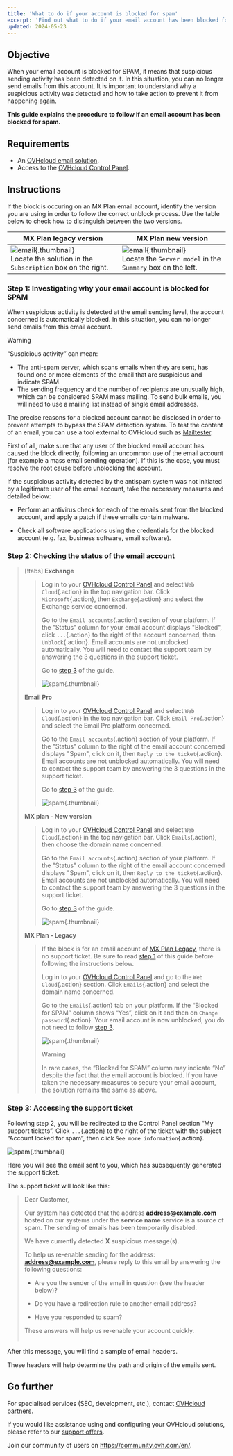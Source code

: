```yaml
---
title: 'What to do if your account is blocked for spam'
excerpt: 'Find out what to do if your email account has been blocked for spam'
updated: 2024-05-23
---
```


## Objective

When your email account is blocked for SPAM, it means that suspicious sending activity has been detected on it. In this situation, you can no longer send emails from this account. It is important to understand why a suspicious activity was detected and how to take action to prevent it from happening again.

**This guide explains the procedure to follow if an email account has been blocked for spam.**

## Requirements

- An [OVHcloud email solution](/links/web/emails/).
- Access to the [OVHcloud Control Panel](https://www.ovh.com/auth/?action=gotomanager&from=https://www.ovh.co.uk/&ovhSubsidiary=GB).

## Instructions <a name="instructions"></a>

If the block is occuring on an MX Plan email account, identify the version you are using in order to follow the correct unblock process. Use the table below to check how to distinguish between the two versions.

|MX Plan legacy version|MX Plan new version|
|------|------|
|![email](images/mxplan-starter-legacy-step1.png){.thumbnail}<br> Locate the solution in the `Subscription` box on the right.|![email](images/mxplan-starter-new-step1.png){.thumbnail}<br>Locate the `Server model` in the `Summary` box on the left.|

### Step 1: Investigating why your email account is blocked for SPAM <a name="step1"></a>

When suspicious activity is detected at the email sending level, the account concerned is automatically blocked. In this situation, you can no longer send emails from this email account.

> [!warning]
>
> “Suspicious activity” can mean:
>
> - The anti-spam server, which scans emails when they are sent, has found one or more elements of the email that are suspicious and indicate SPAM.
> - The sending frequency and the number of recipients are unusually high, which can be considered SPAM mass mailing. To send bulk emails, you will need to use a mailing list instead of single email addresses.
>
> The precise reasons for a blocked account cannot be disclosed in order to prevent attempts to bypass the SPAM detection system. To test the content of an email, you can use a tool external to OVHcloud such as [Mailtester](https://www.mail-tester.com/).
>

First of all, make sure that any user of the blocked email account has caused the block directly, following an uncommon use of the email account (for example a mass email sending operation). If this is the case, you must resolve the root cause before unblocking the account.

If the suspicious activity detected by the antispam system was not initiated by a legitimate user of the email account, take the necessary measures and detailed below:

- Perform an antivirus check for each of the emails sent from the blocked account, and apply a patch if these emails contain malware.

- Check all software applications using the credentials for the blocked account (e.g. fax, business software, email software).

### Step 2: Checking the status of the email account <a name="step2"></a>

> [!tabs]
> **Exchange**
>>
>> Log in to your [OVHcloud Control Panel](https://www.ovh.com/auth/?action=gotomanager&from=https://www.ovh.co.uk/&ovhSubsidiary=GB) and select `Web Cloud`{.action} in the top navigation bar. Click `Microsoft`{.action}, then `Exchange`{.action} and select the Exchange service concerned.
>>
>> Go to the `Email accounts`{.action} section of your platform. If the "Status" column for your email account displays "Blocked", click `...`{.action} to the right of the account concerned, then `Unblock`{.action}. Email accounts are not unblocked automatically. You will need to contact the support team by answering the 3 questions in the support ticket.<br>
>>
>> Go to [step 3](#step3) of the guide.
>>
>> ![spam](images/blocked-for-SPAM-01-01.png){.thumbnail}
>>
> **Email Pro**
>>
>> Log in to your [OVHcloud Control Panel](https://www.ovh.com/auth/?action=gotomanager&from=https://www.ovh.co.uk/&ovhSubsidiary=GB) and select `Web Cloud`{.action} in the top navigation bar. Click `Email Pro`{.action} and select the Email Pro platform concerned.
>> 
>> Go to the `Email accounts`{.action} section of your platform. If the "Status" column to the right of the email account concerned displays "Spam", click on it, then `Reply to the ticket`{.action}. Email accounts are not unblocked automatically. You will need to contact the support team by answering the 3 questions in the support ticket.<br>
>>
>> Go to [step 3](#step3) of the guide.
>>
>> ![spam](images/blocked-for-SPAM-01-02.png){.thumbnail}
>>
> **MX plan - New version**
>>
>>Log in to your [OVHcloud Control Panel](https://www.ovh.com/auth/?action=gotomanager&from=https://www.ovh.co.uk/&ovhSubsidiary=GB) and select `Web Cloud`{.action} in the top navigation bar. Click `Emails`{.action}, then choose the domain name concerned.
>>
>> Go to the `Email accounts`{.action} section of your platform. If the "Status" column to the right of the email account concerned displays "Spam", click on it, then `Reply to the ticket`{.action}. Email accounts are not unblocked automatically. You will need to contact the support team by answering the 3 questions in the support ticket.<br>
>>
>> Go to [step 3](#step3) of the guide.
>>
>> ![spam](images/blocked-for-SPAM-01-03.png){.thumbnail}
>>
> **MX Plan - Legacy**
>>
>> If the block is for an email account of [MX Plan Legacy](#instructions), there is no support ticket. Be sure to read [step 1](#step1) of this guide before following the instructions below.
>>
>> Log in to your [OVHcloud Control Panel](https://www.ovh.com/auth/?action=gotomanager&from=https://www.ovh.co.uk/&ovhSubsidiary=GB) and go to the `Web Cloud`{.action} section. Click `Emails`{.action} and select the domain name concerned.
>>
>> Go to the `Emails`{.action} tab on your platform. If the “Blocked for SPAM” column shows “Yes”, click on it and then on `Change password`{.action}. Your email account is now unblocked, you do not need to follow [step 3](#step3).
>>
>> ![spam](images/blocked-for-SPAM-01-04.png){.thumbnail}
>>
>> > [!warning]
>> >
>> > In rare cases, the “Blocked for SPAM” column may indicate “No” despite the fact that the email account is blocked. If you have taken the necessary measures to secure your email account, the solution remains the same as above.

### Step 3: Accessing the support ticket <a name="step3"></a>

Following step 2, you will be redirected to the Control Panel section “My support tickets”. Click `...`{.action} to the right of the ticket with the subject “Account locked for spam”, then click `See more information`{.action}.

![spam](images/blocked-for-SPAM-02.png){.thumbnail}

Here you will see the email sent to you, which has subsequently generated the support ticket.

The support ticket will look like this:

> 
> Dear Customer,
>
> Our system has detected that the address **address@example.com** hosted on our systems under the **service name** service is a source of spam.
> The sending of emails has been temporarily disabled.
>
> We have currently detected **X** suspicious message(s).
>
> To help us re-enable sending for the address: **address@example.com**,
> please reply to this email by answering the following questions:
>
> - Are you the sender of the email in question (see the header below)?
>
> - Do you have a redirection rule to another email address?
>
> - Have you responded to spam?
> 
> These answers will help us re-enable your account quickly.
> <br>
> <br>
> 

After this message, you will find a sample of email headers.

These headers will help determine the path and origin of the emails sent.

## Go further <a name="go-further"></a>

For specialised services (SEO, development, etc.), contact [OVHcloud partners](https://partner.ovhcloud.com/en-gb/directory/).

If you would like assistance using and configuring your OVHcloud solutions, please refer to our [support offers](https://www.ovhcloud.com/en-gb/support-levels/).

Join our community of users on <https://community.ovh.com/en/>.
